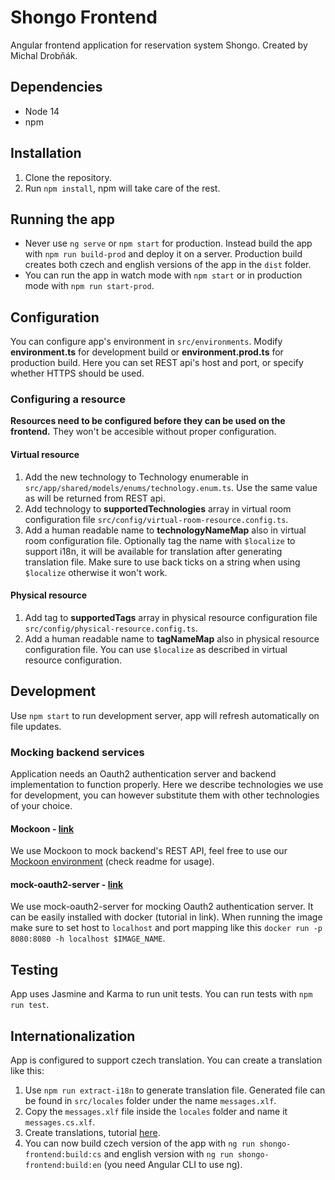 # Shongo Frontend

Angular frontend application for reservation system Shongo. Created by Michal Drobňák.

## Dependencies

- Node 14
- npm

## Installation

1. Clone the repository.
2. Run `npm install`, npm will take care of the rest.

## Running the app

- Never use `ng serve` or `npm start` for production. Instead build the app with `npm run build-prod` and deploy it on a server. Production build creates both czech and english versions of the app in the `dist` folder.
- You can run the app in watch mode with `npm start` or in production mode with `npm run start-prod`.

## Configuration

You can configure app's environment in `src/environments`. Modify **environment.ts** for development build or **environment.prod.ts** for production build. Here you can set REST api's host and port, or specify whether HTTPS should be used.

### Configuring a resource

**Resources need to be configured before they can be used on the frontend.** They won't be accesible without proper configuration.

#### Virtual resource

1. Add the new technology to Technology enumerable in `src/app/shared/models/enums/technology.enum.ts`. Use the same value as will be returned from REST api.
2. Add technology to **supportedTechnologies** array in virtual room configuration file `src/config/virtual-room-resource.config.ts`.
3. Add a human readable name to **technologyNameMap** also in virtual room configuration file. Optionally tag the name with `$localize` to support i18n, it will be available for translation after generating translation file. Make sure to use back ticks on a string when using `$localize` otherwise it won't work.

#### Physical resource

1. Add tag to **supportedTags** array in physical resource configuration file `src/config/physical-resource.config.ts`.
2. Add a human readable name to **tagNameMap** also in physical resource configuration file. You can use `$localize` as described in virtual resource configuration.

## Development

Use `npm start` to run development server, app will refresh automatically on file updates.

### Mocking backend services

Application needs an Oauth2 authentication server and backend implementation to function properly. Here we describe technologies we use for development, you can however substitute them with other technologies of your choice.

#### Mockoon - [link](https://mockoon.com/)

We use Mockoon to mock backend's REST API, feel free to use our [Mockoon environment](https://github.com/MichalDrobnak/shongo-mockoon) (check readme for usage).

#### mock-oauth2-server - [link](https://github.com/navikt/mock-oauth2-server)

We use mock-oauth2-server for mocking Oauth2 authentication server. It can be easily installed with docker (tutorial in link). When running the image make sure to set host to `localhost` and port mapping like this `docker run -p 8080:8080 -h localhost $IMAGE_NAME`.

## Testing

App uses Jasmine and Karma to run unit tests. You can run tests with `npm run test`.

## Internationalization

App is configured to support czech translation. You can create a translation like this:

1. Use `npm run extract-i18n` to generate translation file. Generated file can be found in `src/locales` folder under the name `messages.xlf`.
2. Copy the `messages.xlf` file inside the `locales` folder and name it `messages.cs.xlf`.
3. Create translations, tutorial [here](https://angular.io/guide/i18n-common-translation-files).
4. You can now build czech version of the app with `ng run shongo-frontend:build:cs` and english version with `ng run shongo-frontend:build:en` (you need Angular CLI to use ng). 
